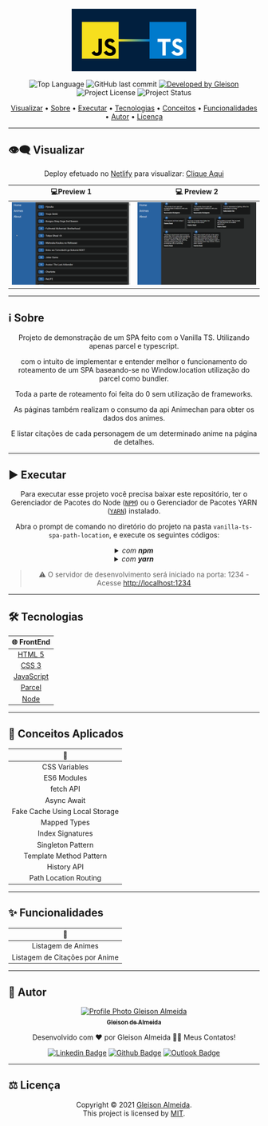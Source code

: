 <p align="center">
  <img alt="Project Logo" src=".github/logo.png" width="250px"/>
</p>

<p align="center"> 
  <img alt="Top Language" src="https://img.shields.io/github/languages/top/gleisonkz/vanilla-ts-spa-path-location?color=3498db&style=for-the-badge">
  <img alt="GitHub last commit" src="https://img.shields.io/github/last-commit/gleisonkz/vanilla-ts-spa-path-location?color=3498db&style=for-the-badge&label=Ultimo%20Commit">   
  <a href="https://github.com/gleisonkz">
    <img alt="Developed by Gleison" src="https://img.shields.io/badge/Developer-Gleison-%3498db?color=3498db&style=for-the-badge&label=Desenvolvedor">
  </a>  
  <img alt="Project License" src="https://img.shields.io/apm/l/vim-mode?style=for-the-badge&label=licen%C3%A7a"/>   
   <img alt="Project Status" src="https://img.shields.io/badge/Concluído-%3498db?color=3498db&style=for-the-badge&label=Status">  
  
</p>

<p align="center">
 <a href="#eye_speech_bubble-visualizar">Visualizar</a> •
 <a href="#information_source-sobre">Sobre</a> •
 <a href="#arrow_forward-executar">Executar</a> •
 <a href="#hammer_and_wrench-tecnologias">Tecnologias</a> • 
 <a href="#brain-conceitos-aplicados">Conceitos</a> •
 <a href="#sparkles-funcionalidades">Funcionalidades</a> •
 <a href="#boy-autor">Autor</a> •
 <a href="#balance_scale-licença">Licença</a>
</p>

---

## :eye_speech_bubble: **Visualizar**

<div align="center">

Deploy efetuado no [Netlify](https://www.netlify.com/) para visualizar: [Clique Aqui](https://https://vanilla-ts-spa.netlify.app/)

|                         :computer:Preview 1                         |                        :computer: Preview 2                         |
| :-----------------------------------------------------------------: | :-----------------------------------------------------------------: |
| <kbd><img src=".github/preview-1.png" alt="Preview Image 1"/></kbd> | <kbd><img src=".github/preview-2.png" alt="Preview Image 1"/></kbd> |

</div>
  
---

## :information_source: Sobre

<div align="center">

Projeto de demonstração de um SPA feito com o Vanilla TS. Utilizando apenas parcel e typescript.

com o intuito de implementar e entender melhor o funcionamento do roteamento de um SPA baseando-se no Window.location utilização do parcel como bundler.

Toda a parte de roteamento foi feita do 0 sem utilização de frameworks.

As páginas também realizam o consumo da api Animechan para obter os dados dos animes.

E listar citações de cada personagem de um determinado anime na página de detalhes.

---

</div>

## :arrow_forward: **Executar**

<div align="center">

Para executar esse projeto você precisa baixar este repositório, ter o Gerenciador de Pacotes do Node ([`NPM`](https://www.npmjs.com/get-npm)) ou o Gerenciador de Pacotes YARN ([`YARN`](https://yarnpkg.com/getting-started)) instalado.

Abra o prompt de comando no diretório do projeto na pasta <code>vanilla-ts-spa-path-location</code>, e execute os seguintes códigos:

<details>
  <summary><i>com <b>npm</b></i></summary>
  
  ```bash
  # Instalar dependências
  $ npm install ou npm i

# Iniciar o servidor de desenvolvimento

$ npm start

````

</details>

<details>
<summary><i>com <b>yarn</b></i></summary>

```bash
# Instalar dependências
$ yarn install

# Iniciar o servidor de desenvolvimento
$ yarn start

````

</details>

> ⚠️ O servidor de desenvolvimento será iniciado na porta: 1234 - Acesse <http://localhost:1234>

</div>

---

## :hammer_and_wrench: **Tecnologias**

<div align="center">

|                    :globe_with_meridians: FrontEnd                    |
| :-------------------------------------------------------------------: |
|      [HTML 5](https://developer.mozilla.org/en-US/docs/Web/HTML)      |
|       [CSS 3](https://developer.mozilla.org/en-US/docs/Web/CSS)       |
| [JavaScript](https://developer.mozilla.org/en-US/docs/Web/JavaScript) |
|                    [Parcel](https://parceljs.org/)                    |
|                    [Node](https://nodejs.org/en/)                     |

</div>

---

## :brain: **Conceitos Aplicados**

<div align="center">

|        :page_facing_up:        |
| :----------------------------: |
|         CSS Variables          |
|          ES6 Modules           |
|           fetch API            |
|          Async Await           |
| Fake Cache Using Local Storage |
|          Mapped Types          |
|        Index Signatures        |
|       Singleton Pattern        |
|    Template Method Pattern     |
|          History API           |
|     Path Location Routing      |

</div>

---

## :sparkles: **Funcionalidades**

<div align="center">

|        :page_facing_up:        |
| :----------------------------: |
|       Listagem de Animes       |
| Listagem de Citações por Anime |

</div>

---

## :boy: **Autor**

<div align="center">

<a href="https://github.com/gleisonkz">
 <img src="https://avatars1.githubusercontent.com/u/9919?s=200&v=4" width="100px;" alt="Profile Photo Gleison Almeida"/>
 <br/>
 <sub><b>Gleison de Almeida</b></sub>
</a>

Desenvolvido com ❤️ por Gleison Almeida 👋🏽 Meus Contatos!

[![Linkedin Badge](https://img.shields.io/badge/-Gleison-blue?style=flat-square&logo=Linkedin&logoColor=white)](https://www.linkedin.com/in/gleison-ribeiro-a65257119)
[![Github Badge](https://img.shields.io/badge/-Gleison-000?style=flat-square&logo=Github&logoColor=white)](https://github.com/gleisonkz)
[![Outlook Badge](https://img.shields.io/badge/-Gleison-0078d4?style=flat-square&logo=microsoft-outlook&logoColor=white)](mailto:gleisonsubzerokz@gmail.com)

</div>

---

## :balance_scale: **Licença**

<div align="center">

Copyright © 2021 [Gleison Almeida](https://github.com/gleisonkz).<br />
This project is licensed by [MIT](./LICENSE).

</div>
